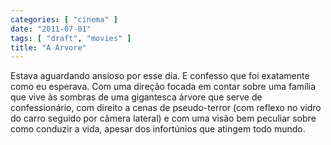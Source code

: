 ```yaml
---
categories: [ "cinema" ]
date: "2011-07-01"
tags: [ "draft", "movies" ]
title: "A Árvore"
---
```

Estava aguardando ansioso por esse dia. E confesso que foi exatamente como
eu esperava. Com uma direção focada em contar sobre uma família que
vive às sombras de uma gigantesca árvore que serve de confessionário,
com direito a cenas de pseudo-terror (com reflexo no vidro do carro
seguido por câmera lateral) e com uma visão bem peculiar sobre como
conduzir a vida, apesar dos infortúnios que atingem todo mundo.

